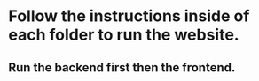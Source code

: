 # Follow the instructions inside of each folder to run the website.
## Run the backend first then the frontend.

